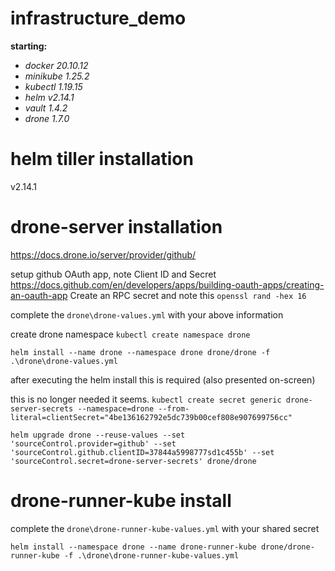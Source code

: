 # infrastructure_demo

**starting:**
- _docker 20.10.12_
- _minikube 1.25.2_
- _kubectl 1.19.15_
- _helm v2.14.1_
- _vault 1.4.2_
- _drone 1.7.0_


# helm tiller installation
v2.14.1

# drone-server installation

https://docs.drone.io/server/provider/github/

setup github OAuth app, note Client ID and Secret
https://docs.github.com/en/developers/apps/building-oauth-apps/creating-an-oauth-app
Create an RPC secret and note this
`openssl rand -hex 16`

complete the `drone\drone-values.yml` with your above information

create drone namespace
`kubectl create namespace drone`

`helm install --name drone --namespace drone drone/drone -f .\drone\drone-values.yml`

after executing the helm install this is required (also presented on-screen)

this is no longer needed it seems.
`kubectl create secret generic drone-server-secrets --namespace=drone --from-literal=clientSecret="4be136162792e5dc739b00cef808e907699756cc"`

`helm upgrade drone --reuse-values --set 'sourceControl.provider=github' --set 'sourceControl.github.clientID=37844a5998777sd1c455b' --set 'sourceControl.secret=drone-server-secrets' drone/drone`

# drone-runner-kube install

complete the `drone\drone-runner-kube-values.yml` with your shared secret

`helm install --namespace drone --name drone-runner-kube drone/drone-runner-kube -f .\drone\drone-runner-kube-values.yml`
